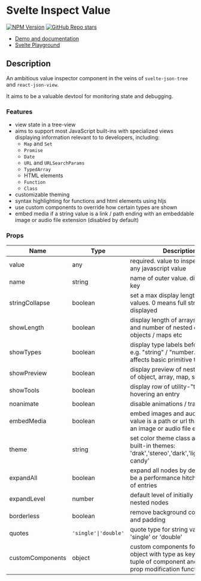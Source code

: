 # Svelte Inspect Value

[![NPM Version](https://img.shields.io/npm/v/svelte-inspect-value)](https://www.npmjs.com/package/svelte-inspect-value)
[![GitHub Repo stars](https://img.shields.io/github/stars/ampled/svelte-inspect-value)](https://github.com/ampled/svelte-inspect-value)

<!-- ![alt text](insert url here) -->

- [Demo and documentation](https://svelte-inspect-value.vercel.app)
- [Svelte Playground](https://svelte.dev/playground/956365d6905c44298234ff4d9c60741e?version=5.17.3)

## Description

An ambitious value inspector component in the veins of `svelte-json-tree` and `react-json-view`.

It aims to be a valuable devtool for monitoring state and debugging.

### Features

- view state in a tree-view
- aims to support most JavaScript built-ins with specialized views displaying information relevant to to developers, including:
  - `Map` and `Set`
  - `Promise`
  - `Date`
  - `URL` and `URLSearchParams`
  - `TypedArray`
  - HTML elements
  - `Function`
  - `Class`
- customizable theming
- syntax highlighting for functions and html elements using hljs
- use custom components to override how certain types are shown
- embed media if a string value is a link / path ending with an embeddable image or audio file extension (disabled by default)

### Props

| **Name**         | **Type**             | **Description**                                                                                                          | **Default** |
| ---------------- | -------------------- | ------------------------------------------------------------------------------------------------------------------------ | ----------- |
| value            | any                  | required. value to inspect. can be any javascript value                                                                  | n/a         |
| name             | string               | name of outer value. displayed as key                                                                                    | undefined   |
| stringCollapse   | boolean              | set a max display length for string values. 0 means full string will be displayed                                        | 0           |
| showLength       | boolean              | display length of arrays or strings and number of nested entries in objects / maps etc                                   | true        |
| showTypes        | boolean              | display type labels before values e.g. "string" / "number." Mainly affects basic primitive types                         | true        |
| showPreview      | boolean              | display preview of nested values of object, array, map, set etc.                                                         | true        |
| showTools        | boolean              | display row of utility-"tools" when hovering an entry                                                                    | true        |
| noanimate        | boolean              | disable animations / transitions                                                                                         | false       |
| embedMedia       | boolean              | embed images and audio if a string value is a path or url that ends with an image or audio file extension                | false       |
| theme            | string               | set color theme class available built-in themes: 'drak','stereo','dark','light','cotton-candy'                           | 'drak'      |
| expandAll        | boolean              | expand all nodes by default. can be a performance hitch with a lot of entries                                            | false       |
| expandLevel      | number               | default level of initially expanded nested nodes                                                                         | 1           |
| borderless       | boolean              | remove background color, border and padding                                                                              | false       |
| quotes           | `'single'\|'double'` | quote type for string values. 'single' or 'double'                                                                       | 'single'    |
| customComponents | object               | custom components for values. object with type as keyname and tuple of component and optional prop modification function | {}          |
